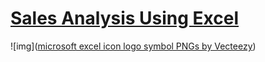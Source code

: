 # [Sales Analysis Using Excel](https://github.com/abijithpandath/Projects/tree/main/Sales%20Analysis%20Using%20Excel)

![img](<a href="https://www.vecteezy.com/png/27179363-microsoft-excel-icon-logo-symbol">microsoft excel icon logo symbol PNGs by Vecteezy</a>)

